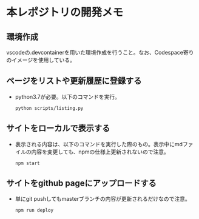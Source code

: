 # 本レポジトリの開発メモ
## 環境作成
vscodeの.devcontainerを用いた環境作成を行うこと。なお、Codespace寄りのイメージを使用している。

## ページをリストや更新履歴に登録する
- python3.7が必要。以下のコマンドを実行。
  ```
  python scripts/listing.py
  ```

## サイトをローカルで表示する
- 表示される内容は、以下のコマンドを実行した際のもの。表示中にmdファイルの内容を変更しても、npmの仕様上更新されないので注意。
  ```
  npm start
  ```

## サイトをgithub pageにアップロードする
- 単にgit pushしてもmasterブランチの内容が更新されるだけなので注意。
  ```
  npm run deploy
  ```
